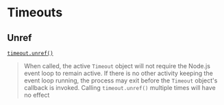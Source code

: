# Timeouts

## Unref

[`timeout.unref()`](https://nodejs.org/api/timers.html#timeoutunref)

> When called, the active `Timeout` object will not require the Node.js event loop to remain active. If there is no other activity keeping the event loop running, the process may exit before the `Timeout` object's callback is invoked. Calling `timeout.unref()` multiple times will have no effect
